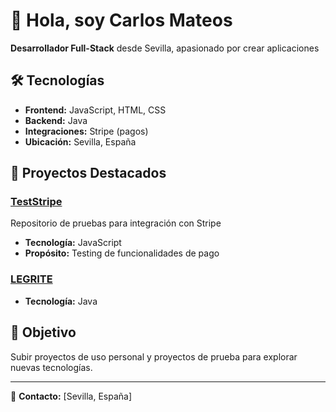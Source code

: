 # 👋 Hola, soy Carlos Mateos

**Desarrollador Full-Stack** desde Sevilla, apasionado por crear aplicaciones

## 🛠️ Tecnologías

- **Frontend:** JavaScript, HTML, CSS
- **Backend:** Java
- **Integraciones:** Stripe (pagos)
- **Ubicación:** Sevilla, España

## 📂 Proyectos Destacados

### [TestStripe](https://github.com/cmateos91/TestStripe)
Repositorio de pruebas para integración con Stripe
- **Tecnología:** JavaScript
- **Propósito:** Testing de funcionalidades de pago

### [LEGRITE](https://github.com/cmateos91/LEGRITE)
- **Tecnología:** Java

## 🎯 Objetivo

Subir proyectos de uso personal y proyectos de prueba para explorar nuevas tecnologías.

---

📧 **Contacto:** [Sevilla, España]
